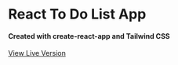 # React To Do List App

#### Created with create-react-app and Tailwind CSS

[View Live Version](https://vermillion-centaur-2fb75b.netlify.app/)
